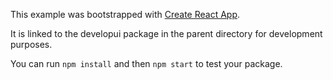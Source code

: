 This example was bootstrapped with [Create React App](https://github.com/facebook/create-react-app).

It is linked to the developui package in the parent directory for development purposes.

You can run `npm install` and then `npm start` to test your package.
